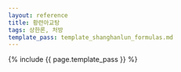 ```yaml
---
layout: reference
title: 황련아교탕
tags: 상한론, 처방
template_pass: template_shanghanlun_formulas.md
---
```



{% include {{ page.template_pass }} %}